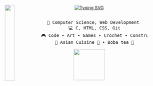 <div align="center">
<img src="https://i.imgur.com/Zu5YSN4.png" width="25%" align="left" />
 
<a href="https://git.io/typing-svg"><img src="https://readme-typing-svg.demolab.com?font=JetBrains+Mono&weight=300&size=35&duration=4000&pause=500&color=DCCDB2&vCenter=true&width=435&lines=Hi+there!+I'm+Tleyna" alt="Typing SVG" /></a>
<br><br>  
<pre>
    📖 Computer Science, Web Development 
    💻 C, HTML, CSS, Git
    🎮 Code • Art • Games • Crochet • Сonstructors
    🍜 Asian Сuisine 🥤 • Boba tea 🐣
</pre>
<img src="https://i.imgur.com/87ciich.gif" height="100" />
<br><br><br>
    
<!--[![](https://img.shields.io/badge/linkedin-0a66c2)](http://linkedin.com/in/ingridrosselis)
[![](https://img.shields.io/badge/mastodon-6364ff)](https://tech.lgbt/@innng)
[![](https://img.shields.io/badge/osu!-ff66ab)](https://osu.ppy.sh/users/4606212)
[![](https://img.shields.io/badge/enka.network-69899c)](https://enka.network/u/Inng/1A4HU1/10000069/1985924/)
</div>
Tleyna/Tleyna is a ✨ special ✨ repository because its `README.md` (this file) appears on your GitHub profile.
You can click the Preview link to take a look at your changes.
--->

